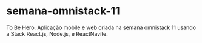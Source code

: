 # semana-omnistack-11
To Be Hero. Aplicação mobile e web criada na semana omnistack 11 usando a Stack React.js, Node.js, e ReactNavite.
